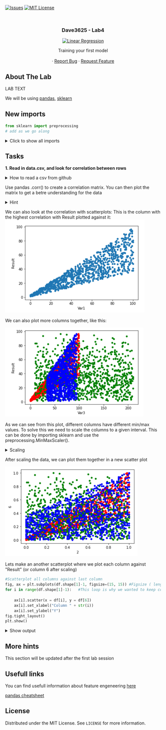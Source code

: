 <!-- PROJECT SHIELDS -->
<!--
*** I'm using markdown "reference style" links for readability.
*** Reference links are enclosed in brackets [ ] instead of parentheses ( ).
*** See the bottom of this document for the declaration of the reference variables
*** for contributors-url, forks-url, etc. This is an optional, concise syntax you may use.
*** https://www.markdownguide.org/basic-syntax/#reference-style-links
-->

[![Issues][issues-shield]][issues-url]
[![MIT License][license-shield]][license-url]




<!-- PROJECT LOGO -->
<br />
<h3 align="center">Dave3625 - Lab4</h3>
<p align="center">
  <a href="https://github.com/umaimehm/Intro_to_AI_2021/tree/main/Lab4">
    <img src="img/header.jpeg" alt="Linear Regression" width="auto" height="auto">
  </a>

  

  <p align="center">
    Training your first model<br \>
    <br />
    ·
    <a href="https://github.com/umaimehm/Intro_to_AI_2021/issues">Report Bug</a>
    ·
    <a href="https://github.com/umaimehm/Intro_to_AI_2021/issues">Request Feature</a>
  </p>



<!-- ABOUT THE LAB -->
## About The Lab

LAB TEXT



We will be using [pandas][pandas-doc], [sklearn][sklearn-doc]



## New imports

```python
from sklearn import preprocessing
# add as we go along
```

<details>
  <summary>Click to show all imports</summary>

```python
import pandas as pd
import matplotlib.pyplot as plt
%matplotlib inline
from sklearn import preprocessing
```

</details>


## Tasks
**1. Read in data.csv, and look for correlation between rows**


<details>
  <summary>How to read a csv from github</summary>

```python
url = "TEXT"
#Find the raw url from the github repo
df = pd.read_csv(url)
```

</details>

Use pandas .corr() to create a correlation matrix.
You can then plot the matrix to get a betre understanding for the data

<details>
  <summary>Hint</summary>

```python
#corrMatrix is the variable where you saved the correlation matrix

#Standard corr plot
plt.matshow(corrMatrix)
plt.show()

#Another style of corr plot
corrMatrix.style.background_gradient(cmap='coolwarm')
```
*Check out [this page][cmap] for other cmap (color maps) for the plot.*

From the matrix, we can see that Var1 and Result is highly correlated. We can also see that Var3 might have a correlation.

![corrplot][corr]


</details>

We can also look at the correlation with scatterplots:
This is the column with the highest correlation with Result plotted against it:
![scatter-plot][scatter1]

We can also plot more columns together, like this:

![scatter-combo][scatter2]

As we can see from this plot, different columns have different min/max values. To solve this we need to scale the columns to a given interval.
This can be done by importing sklearn  and use the preprocessing.MinMaxScaler().


<details>
  <summary>Scaling</summary>

To scale a dataset, you can run:

```python
x = df.values #returns a numpy array
scaler = preprocessing.MinMaxScaler().fit(x)
x = scaler.transform(x)
df = pd.DataFrame(x)
#To keep column names do
#df[list(df.columns)] = scaler.transform(df)
#instead of line 3 and 4
#But we want to just have a numeric id for now, since it will help us later.
```

If you want to unscale, do:

```python
x = df.values #returns a numpy array
x = scaler.inverse_transform(x)
df = pd.DataFrame(x)
df.head()
```

Tip: If you put the scaled dataset in df2, you can compare them easy.

</details>

After scaling the data, we can plot them together in a new scatter plot

![scatter-scaled][scatter3]

Lets make an another scatterplot where we plot each column against "Result" (or column 6 after scaling)

```python
#Scatterplot all columns against last column
fig, ax = plt.subplots(df.shape[1]-1, figsize=(15, 15)) #Figsize ( lenght, height )
for i in range(df.shape[1]-1):   #This loop is why we wanted to keep column name numeric, and not keep original names
    
    ax[i].scatter(x = df[i], y = df[6])
    ax[i].set_xlabel("Column " + str(i))
    ax[i].set_ylabel("Y")
fig.tight_layout()
plt.show()

```

<details>
  <summary>Show output</summary>

![scatter-all][scatterall]

  </details>

## More hints

This section will be updated after the first lab session

## Usefull links
You can find usefull information about feature engeneering [here][feature-eng-tutorial]

[pandas cheatsheet][pandas-cheatsheet]

<!-- LICENSE -->
## License

Distributed under the MIT License. See `LICENSE` for more information.






<!-- MARKDOWN LINKS & IMAGES -->
<!-- https://www.markdownguide.org/basic-syntax/#reference-style-links -->
<!-- shields -->
[issues-shield]: https://img.shields.io/github/issues/umaimehm/Intro_to_AI_2021.svg?style=for-the-badge
[issues-url]: https://github.com/umaimehm/Intro_to_AI_2021/issues
[license-shield]: https://img.shields.io/github/license/othneildrew/Best-README-Template.svg?style=for-the-badge
[license-url]: https://github.com/umaimehm/Intro_to_AI_2021/blob/main/Lab1/LICENSE

<!-- images -->

[corr]: img/corr.png
[scatter1]: img/scatter1.png
[scatter2]: img/scatter2.png
[scatter3]: img/scatter3.png
[scatterall]: img/scatterall.png

<!-- documentation -->
[pandas-doc]: https://pandas.pydata.org/docs/reference/index.html#api
[numpy-doc]: https://numpy.org/doc/stable/
[seaborn-doc]: https://seaborn.pydata.org/api.html
[sklearn-doc]: https://scikit-learn.org/stable/modules/classes.html


<!-- tutorials -->
[feature-eng-tutorial]: https://github.com/PacktPublishing/Python-Feature-Engineering-Cookbook
[pandas-cheatsheet]: https://pandas.pydata.org/Pandas_Cheat_Sheet.pdf
[for-loop]: https://www.w3schools.com/python/python_for_loops.asp

<!-- links -->
[api-key]: https://frost.met.no/auth/requestCredentials.html
[regex]: https://www.geeksforgeeks.org/python-regex-cheat-sheet/
[solution]: solution.ipynb
[faker]: https://github.com/joke2k/faker
[laundromat]: https://github.com/navikt/laundromat
[frost]: https://frost.met.no/python_example.html
[cmap]: https://matplotlib.org/stable/tutorials/colors/colormaps.html



